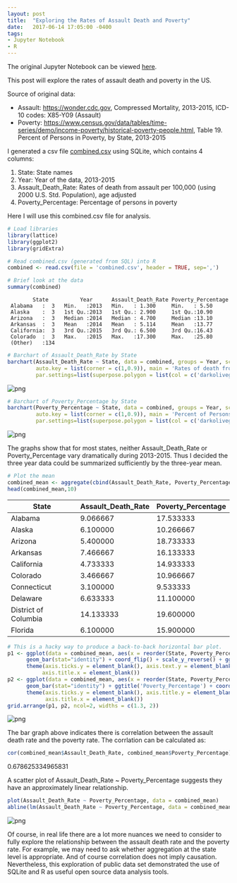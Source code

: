 ```yaml
---
layout: post
title:  "Exploring the Rates of Assault Death and Poverty"
date:   2017-06-14 17:05:00 -0400
tags:
- Jupyter Notebook
- R
---
```



The original Jupyter Notebook can be viewed [here](https://github.com/PeiZhangOSU/Assault-and-Poverty/blob/master/assault_vs_poverty.db).

This post will explore the rates of assault death and poverty in the US.

<!--more-->

Source of original data:
- Assault: https://wonder.cdc.gov, Compressed Mortality, 2013-2015, ICD-10 codes: X85-Y09 (Assault)
- Poverty: https://www.census.gov/data/tables/time-series/demo/income-poverty/historical-poverty-people.html, Table 19. Percent of Persons in Poverty, by State, 2013-2015

I generated a csv file [combined.csv](https://github.com/PeiZhangOSU/Assault-and-Poverty/blob/master/combined.csv) using SQLite, which contains 4 columns:
1. State: State names
2. Year: Year of the data, 2013-2015
3. Assault_Death_Rate: Rates of death from assault per 100,000 (using 2000 U.S. Std. Population), age adjusted
4. Poverty_Percentage: Percentage of persons in poverty

Here I will use this combined.csv file for analysis.


```R
# Load libraries
library(lattice)
library(ggplot2)
library(gridExtra)
```


```R
# Read combined.csv (generated from SQL) into R
combined <- read.csv(file = 'combined.csv', header = TRUE, sep=',')
```


```R
# Brief look at the data
summary(combined)
```


            State          Year      Assault_Death_Rate Poverty_Percentage
     Alabama   :  3   Min.   :2013   Min.   : 1.300     Min.   : 5.50     
     Alaska    :  3   1st Qu.:2013   1st Qu.: 2.900     1st Qu.:10.90     
     Arizona   :  3   Median :2014   Median : 4.700     Median :13.10     
     Arkansas  :  3   Mean   :2014   Mean   : 5.114     Mean   :13.77     
     California:  3   3rd Qu.:2015   3rd Qu.: 6.500     3rd Qu.:16.43     
     Colorado  :  3   Max.   :2015   Max.   :17.300     Max.   :25.80     
     (Other)   :134                                                       



```R
# Barchart of Assault_Death_Rate by State
barchart(Assault_Death_Rate ~ State, data = combined, groups = Year, scales = list(x = list(rot = 90)),
         auto.key = list(corner = c(1,0.9)), main = 'Rates of death from assault per 100,000, by State',
         par.settings=list(superpose.polygon = list(col = c('darkolivegreen1','darkolivegreen4', 'darkgreen'))))
```




![png](notebooks/Assault_vs_Poverty_files/Assault_vs_Poverty_5_1.png)



```R
# Barchart of Poverty_Percentage by State
barchart(Poverty_Percentage ~ State, data = combined, groups = Year, scales = list(x = list(rot = 90)),
         auto.key = list(corner = c(1,0.9)), main = 'Percent of Persons in Poverty, by State',
         par.settings=list(superpose.polygon = list(col = c('darkolivegreen1','darkolivegreen4', 'darkgreen'))))
```




![png](notebooks/Assault_vs_Poverty_files/Assault_vs_Poverty_6_1.png)


The graphs show that for most states, neither Assault_Death_Rate or Poverty_Percentage vary dramatically during 2013-2015. Thus I decided the three year data could be summarized sufficiently by the three-year mean.


```R
# Plot the mean
combined_mean <- aggregate(cbind(Assault_Death_Rate, Poverty_Percentage) ~ State, combined, mean)
head(combined_mean,10)
```


<table>
<thead><tr><th scope=col>State</th><th scope=col>Assault_Death_Rate</th><th scope=col>Poverty_Percentage</th></tr></thead>
<tbody>
	<tr><td>Alabama             </td><td> 9.066667           </td><td>17.533333           </td></tr>
	<tr><td>Alaska              </td><td> 6.100000           </td><td>10.266667           </td></tr>
	<tr><td>Arizona             </td><td> 5.400000           </td><td>18.733333           </td></tr>
	<tr><td>Arkansas            </td><td> 7.466667           </td><td>16.133333           </td></tr>
	<tr><td>California          </td><td> 4.733333           </td><td>14.933333           </td></tr>
	<tr><td>Colorado            </td><td> 3.466667           </td><td>10.966667           </td></tr>
	<tr><td>Connecticut         </td><td> 3.100000           </td><td> 9.533333           </td></tr>
	<tr><td>Delaware            </td><td> 6.633333           </td><td>11.100000           </td></tr>
	<tr><td>District of Columbia</td><td>14.133333           </td><td>19.600000           </td></tr>
	<tr><td>Florida             </td><td> 6.100000           </td><td>15.900000           </td></tr>
</tbody>
</table>




```R
# This is a hacky way to produce a back-to-back horizontal bar plot.
p1 <- ggplot(data = combined_mean, aes(x = reorder(State, Poverty_Percentage) , y = Assault_Death_Rate)) +
      geom_bar(stat="identity") + coord_flip() + scale_y_reverse() + ggtitle('Assault_Death_Rate') +
      theme(axis.ticks.y = element_blank(), axis.text.y = element_blank(), axis.title.y = element_blank(),
           axis.title.x = element_blank())
p2 <- ggplot(data = combined_mean, aes(x = reorder(State, Poverty_Percentage), y = Poverty_Percentage)) +
      geom_bar(stat="identity") + ggtitle('Poverty_Percentage') + coord_flip() +
      theme(axis.ticks.y = element_blank(), axis.title.y = element_blank(), axis.text.y = element_text(hjust=0),
            axis.title.x = element_blank())
grid.arrange(p1, p2, ncol=2, widths = c(1.3, 2))
```


![png](notebooks/Assault_vs_Poverty_files/Assault_vs_Poverty_9_0.png)


The bar graph above indicates there is correlation between the assault death rate and the poverty rate. The corrlation can be calculated as:


```R
cor(combined_mean$Assault_Death_Rate, combined_mean$Poverty_Percentage)
```


0.678625334965831


A scatter plot of Assault_Death_Rate ~ Poverty_Percentage suggests they have an approximately linear relationship.


```R
plot(Assault_Death_Rate ~ Poverty_Percentage, data = combined_mean)
abline(lm(Assault_Death_Rate ~ Poverty_Percentage, data = combined_mean))
```


![png](notebooks/Assault_vs_Poverty_files/Assault_vs_Poverty_13_0.png)


Of course, in real life there are a lot more nuances we need to consider to fully explore the relationship between the assault death rate and the poverty rate. For example, we may need to ask whether aggregation at the state level is appropriate. And of course correlation does not imply causation. Nevertheless, this exploration of public data set demonstrated the use of SQLite and R as useful open source data analysis tools.

